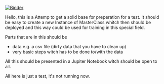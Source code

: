 [![Binder](https://mybinder.org/badge_logo.svg)](https://mybinder.org/v2/gh/MrChrisBee/MasterClass.git/HEAD?labpath=masterIt.ipynb)

Hello,
this is a Attemp to get a solid base for preperation for a test. 
It should be easy to create a new Instance of MasterClass whitch then should be deployed 
and this way could be used for training in this special field.  

Parts that are in this should be 
- data e.g. a csv file (dirty data that you have to clean up)
- very basic steps witch has to be done to/with the data 

All this should be presented in a Jupiter Notebook witch should be open to all. 

All here is just a test, it's not running now.